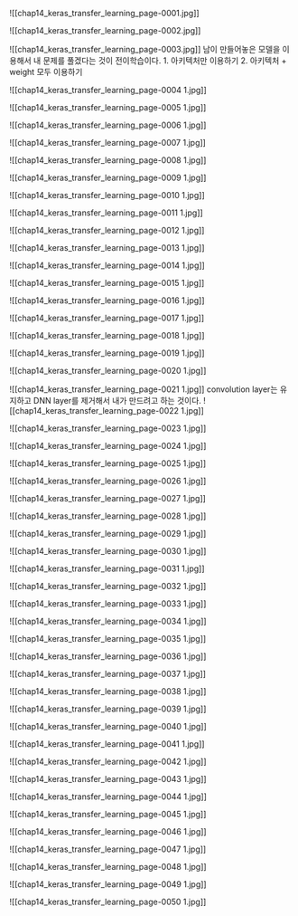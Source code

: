 ![[chap14_keras_transfer_learning_page-0001.jpg]]

![[chap14_keras_transfer_learning_page-0002.jpg]]

![[chap14_keras_transfer_learning_page-0003.jpg]]
남이 만들어놓은 모델을 이용해서 내 문제를 풀겠다는 것이 전이학습이다.
	1. 아키텍처만 이용하기
	2. 아키텍처 + weight 모두 이용하기

![[chap14_keras_transfer_learning_page-0004 1.jpg]]

![[chap14_keras_transfer_learning_page-0005 1.jpg]]

![[chap14_keras_transfer_learning_page-0006 1.jpg]]

![[chap14_keras_transfer_learning_page-0007 1.jpg]]

![[chap14_keras_transfer_learning_page-0008 1.jpg]]

![[chap14_keras_transfer_learning_page-0009 1.jpg]]

![[chap14_keras_transfer_learning_page-0010 1.jpg]]

![[chap14_keras_transfer_learning_page-0011 1.jpg]]

![[chap14_keras_transfer_learning_page-0012 1.jpg]]

![[chap14_keras_transfer_learning_page-0013 1.jpg]]

![[chap14_keras_transfer_learning_page-0014 1.jpg]]

![[chap14_keras_transfer_learning_page-0015 1.jpg]]

![[chap14_keras_transfer_learning_page-0016 1.jpg]]

![[chap14_keras_transfer_learning_page-0017 1.jpg]]

![[chap14_keras_transfer_learning_page-0018 1.jpg]]

![[chap14_keras_transfer_learning_page-0019 1.jpg]]

![[chap14_keras_transfer_learning_page-0020 1.jpg]]

![[chap14_keras_transfer_learning_page-0021 1.jpg]]
convolution layer는 유지하고 DNN layer를 제거해서 내가 만드려고 하는 것이다.
![[chap14_keras_transfer_learning_page-0022 1.jpg]]

![[chap14_keras_transfer_learning_page-0023 1.jpg]]

![[chap14_keras_transfer_learning_page-0024 1.jpg]]

![[chap14_keras_transfer_learning_page-0025 1.jpg]]

![[chap14_keras_transfer_learning_page-0026 1.jpg]]

![[chap14_keras_transfer_learning_page-0027 1.jpg]]

![[chap14_keras_transfer_learning_page-0028 1.jpg]]

![[chap14_keras_transfer_learning_page-0029 1.jpg]]

![[chap14_keras_transfer_learning_page-0030 1.jpg]]

![[chap14_keras_transfer_learning_page-0031 1.jpg]]

![[chap14_keras_transfer_learning_page-0032 1.jpg]]

![[chap14_keras_transfer_learning_page-0033 1.jpg]]

![[chap14_keras_transfer_learning_page-0034 1.jpg]]

![[chap14_keras_transfer_learning_page-0035 1.jpg]]

![[chap14_keras_transfer_learning_page-0036 1.jpg]]

![[chap14_keras_transfer_learning_page-0037 1.jpg]]

![[chap14_keras_transfer_learning_page-0038 1.jpg]]

![[chap14_keras_transfer_learning_page-0039 1.jpg]]

![[chap14_keras_transfer_learning_page-0040 1.jpg]]

![[chap14_keras_transfer_learning_page-0041 1.jpg]]

![[chap14_keras_transfer_learning_page-0042 1.jpg]]

![[chap14_keras_transfer_learning_page-0043 1.jpg]]

![[chap14_keras_transfer_learning_page-0044 1.jpg]]

![[chap14_keras_transfer_learning_page-0045 1.jpg]]

![[chap14_keras_transfer_learning_page-0046 1.jpg]]

![[chap14_keras_transfer_learning_page-0047 1.jpg]]

![[chap14_keras_transfer_learning_page-0048 1.jpg]]

![[chap14_keras_transfer_learning_page-0049 1.jpg]]

![[chap14_keras_transfer_learning_page-0050 1.jpg]]